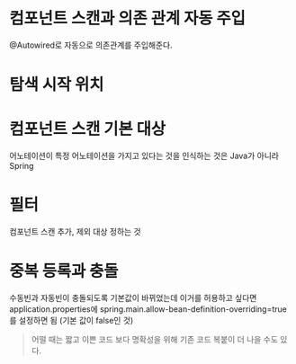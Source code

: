 # 컴포넌트 스캔과 의존 관계 자동 주입 
@Autowired로 자동으로 의존관계를 주입해준다.

# 탐색 시작 위치

# 컴포넌트 스캔 기본 대상
어노테이션이 특정 어노테이션을 가지고 있다는 것을 인식하는 것은 Java가 아니라 Spring

# 필터
컴포넌트 스캔 추가, 제외 대상 정하는 것

# 중복 등록과 충돌
수동빈과 자동빈이 충돌되도록 기본값이 바뀌었는데 이거를 허용하고 싶다면 application.properties에 spring.main.allow-bean-definition-overriding=true를 설정하면 됨 (기본 값이 false인 것)

> 어떨 때는 짧고 이쁜 코드 보다 명확성을 위해 기존 코드 복붙이 더 나을 수도 있다.